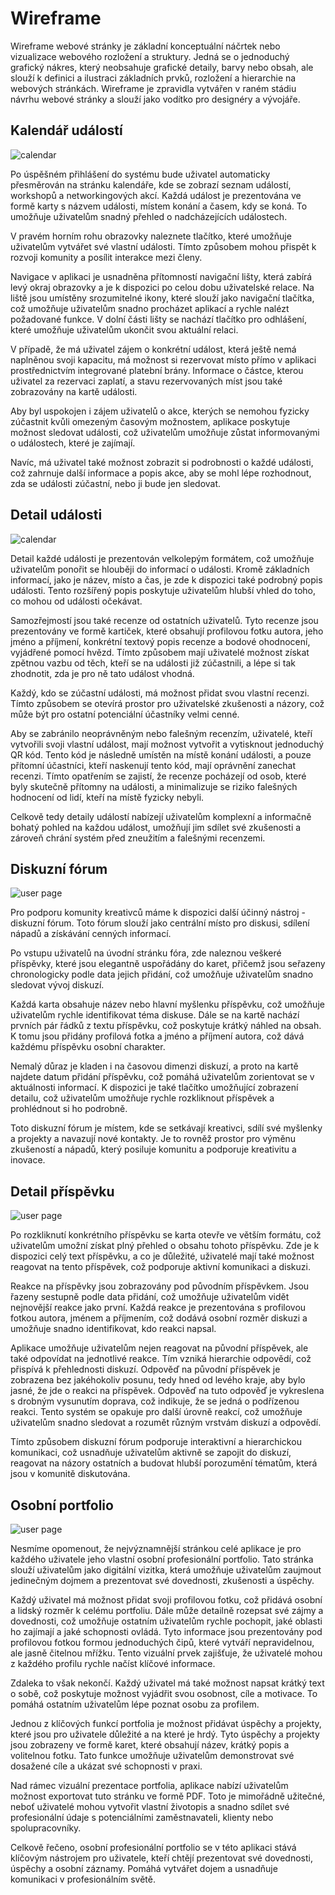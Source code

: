 # Wireframe

Wireframe webové stránky je základní konceptuální náčrtek nebo vizualizace webového rozložení a struktury. Jedná se o jednoduchý grafický nákres, který neobsahuje grafické detaily, barvy nebo obsah, ale slouží k definici a ilustraci základních prvků, rozložení a hierarchie na webových stránkách. Wireframe je zpravidla vytvářen v raném stádiu návrhu webové stránky a slouží jako vodítko pro designéry a vývojáře.
## Kalendář událostí

![calendar](imgs/ki_wireframe/calendar.jpg)

Po úspěšném přihlášení do systému bude uživatel automaticky přesměrován na stránku kalendáře, kde se zobrazí seznam událostí, workshopů a networkingových akcí. Každá událost je prezentována ve formě karty s názvem události, místem konání a časem, kdy se koná. To umožňuje uživatelům snadný přehled o nadcházejících událostech.

V pravém horním rohu obrazovky naleznete tlačítko, které umožňuje uživatelům vytvářet své vlastní události. Tímto způsobem mohou přispět k rozvoji komunity a posílit interakce mezi členy.

Navigace v aplikaci je usnadněna přítomností navigační lišty, která zabírá levý okraj obrazovky a je k dispozici po celou dobu uživatelské relace. Na liště jsou umístěny srozumitelné ikony, které slouží jako navigační tlačítka, což umožňuje uživatelům snadno procházet aplikací a rychle nalézt požadované funkce. V dolní části lišty se nachází tlačítko pro odhlášení, které umožňuje uživatelům ukončit svou aktuální relaci.

V případě, že má uživatel zájem o konkrétní událost, která ještě nemá naplněnou svoji kapacitu, má možnost si rezervovat místo přímo v aplikaci prostřednictvím integrované platební brány. Informace o částce, kterou uživatel za rezervaci zaplatí, a stavu rezervovaných míst jsou také zobrazovány na kartě události.

Aby byl uspokojen i zájem uživatelů o akce, kterých se nemohou fyzicky zúčastnit kvůli omezeným časovým možnostem, aplikace poskytuje možnost sledovat události, což uživatelům umožňuje zůstat informovanými o událostech, které je zajímají.

Navíc, má uživatel také možnost zobrazit si podrobnosti o každé události, což zahrnuje další informace a popis akce, aby se mohl lépe rozhodnout, zda se události zúčastní, nebo ji bude jen sledovat.

## Detail události

![calendar](imgs/ki_wireframe/event_detail.jpg)

Detail každé události je prezentován velkolepým formátem, což umožňuje uživatelům ponořit se hlouběji do informací o události. Kromě základních informací, jako je název, místo a čas, je zde k dispozici také podrobný popis události. Tento rozšířený popis poskytuje uživatelům hlubší vhled do toho, co mohou od události očekávat.

Samozřejmostí jsou také recenze od ostatních uživatelů. Tyto recenze jsou prezentovány ve formě kartiček, které obsahují profilovou fotku autora, jeho jméno a příjmení, konkrétní textový popis recenze a bodové ohodnocení, vyjádřené pomocí hvězd. Tímto způsobem mají uživatelé možnost získat zpětnou vazbu od těch, kteří se na události již zúčastnili, a lépe si tak zhodnotit, zda je pro ně tato událost vhodná.

Každý, kdo se zúčastní události, má možnost přidat svou vlastní recenzi. Tímto způsobem se otevírá prostor pro uživatelské zkušenosti a názory, což může být pro ostatní potenciální účastníky velmi cenné.

Aby se zabránilo neoprávněným nebo falešným recenzím, uživatelé, kteří vytvořili svoji vlastní událost, mají možnost vytvořit a vytisknout jednoduchý QR kód. Tento kód je následně umístěn na místě konání události, a pouze přítomní účastníci, kteří naskenují tento kód, mají oprávnění zanechat recenzi. Tímto opatřením se zajistí, že recenze pocházejí od osob, které byly skutečně přítomny na události, a minimalizuje se riziko falešných hodnocení od lidí, kteří na místě fyzicky nebyli.

Celkově tedy detaily událostí nabízejí uživatelům komplexní a informačně bohatý pohled na každou událost, umožňují jim sdílet své zkušenosti a zároveň chrání systém před zneužitím a falešnými recenzemi.

## Diskuzní fórum

![user page](imgs/ki_wireframe/forum.jpg)

Pro podporu komunity kreativců máme k dispozici další účinný nástroj - diskuzní fórum. Toto fórum slouží jako centrální místo pro diskusi, sdílení nápadů a získávání cenných informací.

Po vstupu uživatelů na úvodní stránku fóra, zde naleznou veškeré příspěvky, které jsou elegantně uspořádány do karet, přičemž jsou seřazeny chronologicky podle data jejich přidání, což umožňuje uživatelům snadno sledovat vývoj diskuzí.

Každá karta obsahuje název nebo hlavní myšlenku příspěvku, což umožňuje uživatelům rychle identifikovat téma diskuse. Dále se na kartě nachází prvních pár řádků z textu příspěvku, což poskytuje krátký náhled na obsah. K tomu jsou přidány profilová fotka a jméno a příjmení autora, což dává každému příspěvku osobní charakter.

Nemalý důraz je kladen i na časovou dimenzi diskuzí, a proto na kartě najdete datum přidání příspěvku, což pomáhá uživatelům zorientovat se v aktuálnosti informací. K dispozici je také tlačítko umožňující zobrazení detailu, což uživatelům umožňuje rychle rozkliknout příspěvek a prohlédnout si ho podrobně.

Toto diskuzní fórum je místem, kde se setkávají kreativci, sdílí své myšlenky a projekty a navazují nové kontakty. Je to rovněž prostor pro výměnu zkušeností a nápadů, který posiluje komunitu a podporuje kreativitu a inovace.

## Detail příspěvku

![user page](imgs/ki_wireframe/forum_detail.jpg)

Po rozkliknutí konkrétního příspěvku se karta otevře ve větším formátu, což uživatelům umožní získat plný přehled o obsahu tohoto příspěvku. Zde je k dispozici celý text příspěvku, a co je důležité, uživatelé mají také možnost reagovat na tento příspěvek, což podporuje aktivní komunikaci a diskuzi.

Reakce na příspěvky jsou zobrazovány pod původním příspěvkem. Jsou řazeny sestupně podle data přidání, což umožňuje uživatelům vidět nejnovější reakce jako první. Každá reakce je prezentována s profilovou fotkou autora, jménem a příjmením, což dodává osobní rozměr diskuzi a umožňuje snadno identifikovat, kdo reakci napsal.

Aplikace umožňuje uživatelům nejen reagovat na původní příspěvek, ale také odpovídat na jednotlivé reakce. Tím vzniká hierarchie odpovědí, což přispívá k přehlednosti diskuzí. Odpověď na původní příspěvek je zobrazena bez jakéhokoliv posunu, tedy hned od levého kraje, aby bylo jasné, že jde o reakci na příspěvek. Odpověď na tuto odpověď je vykreslena s drobným vysunutím doprava, což indikuje, že se jedná o podřízenou reakci. Tento systém se opakuje pro další úrovně reakcí, což umožňuje uživatelům snadno sledovat a rozumět různým vrstvám diskuzí a odpovědí.

Tímto způsobem diskuzní fórum podporuje interaktivní a hierarchickou komunikaci, což usnadňuje uživatelům aktivně se zapojit do diskuzí, reagovat na názory ostatních a budovat hlubší porozumění tématům, která jsou v komunitě diskutována.

## Osobní portfolio

![user page](imgs/ki_wireframe/user_page.jpg)

Nesmíme opomenout, že nejvýznamnější stránkou celé aplikace je pro každého uživatele jeho vlastní osobní profesionální portfolio. Tato stránka slouží uživatelům jako digitální vizitka, která umožňuje uživatelům zaujmout jedinečným dojmem a prezentovat své dovednosti, zkušenosti a úspěchy.

Každý uživatel má možnost přidat svoji profilovou fotku, což přidává osobní a lidský rozměr k celému portfoliu. Dále může detailně rozepsat své zájmy a dovednosti, což umožňuje ostatním uživatelům rychle pochopit, jaké oblasti ho zajímají a jaké schopnosti ovládá. Tyto informace jsou prezentovány pod profilovou fotkou formou jednoduchých čipů, které vytváří nepravidelnou, ale jasně čitelnou mřížku. Tento vizuální prvek zajišťuje, že uživatelé mohou z každého profilu rychle načíst klíčové informace.

Zdaleka to však nekončí. Každý uživatel má také možnost napsat krátký text o sobě, což poskytuje možnost vyjádřit svou osobnost, cíle a motivace. To pomáhá ostatním uživatelům lépe poznat osobu za profilem.

Jednou z klíčových funkcí portfolia je možnost přidávat úspěchy a projekty, které jsou pro uživatele důležité a na které je hrdý. Tyto úspěchy a projekty jsou zobrazeny ve formě karet, které obsahují název, krátký popis a volitelnou fotku. Tato funkce umožňuje uživatelům demonstrovat své dosažené cíle a ukázat své schopnosti v praxi.

Nad rámec vizuální prezentace portfolia, aplikace nabízí uživatelům možnost exportovat tuto stránku ve formě PDF. Toto je mimořádně užitečné, neboť uživatelé mohou vytvořit vlastní životopis a snadno sdílet své profesionální údaje s potenciálními zaměstnavateli, klienty nebo spolupracovníky.

Celkově řečeno, osobní profesionální portfolio se v této aplikaci stává klíčovým nástrojem pro uživatele, kteří chtějí prezentovat své dovednosti, úspěchy a osobní záznamy. Pomáhá vytvářet dojem a usnadňuje komunikaci v profesionálním světě.